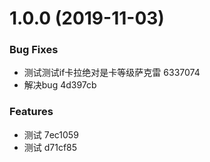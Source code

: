 # 1.0.0 (2019-11-03)


### Bug Fixes

* 测试测试if卡拉绝对是卡等级萨克雷 6337074
* 解决bug 4d397cb


### Features

* 测试 7ec1059
* 测试 d71cf85



